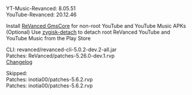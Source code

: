 YT-Music-Revanced: 8.05.51  
YouTube-Revanced: 20.12.46  

Install [ReVanced GmsCore](https://github.com/ReVanced/GmsCore/releases/latest) for non-root YouTube and YouTube Music APKs  
(Optional) Use [zygisk-detach](https://github.com/j-hc/zygisk-detach/releases/latest) to detach root ReVanced YouTube and YouTube Music from the Play Store
  
CLI: revanced/revanced-cli-5.0.2-dev.2-all.jar  
Patches: ReVanced/patches-5.26.0-dev.1.rvp  
[Changelog](https://github.com/ReVanced/revanced-patches/releases/tag/v5.26.0-dev.1)  

Skipped:  
Patches: inotia00/patches-5.6.2.rvp  
Patches: inotia00/patches-5.6.2.rvp                                              
